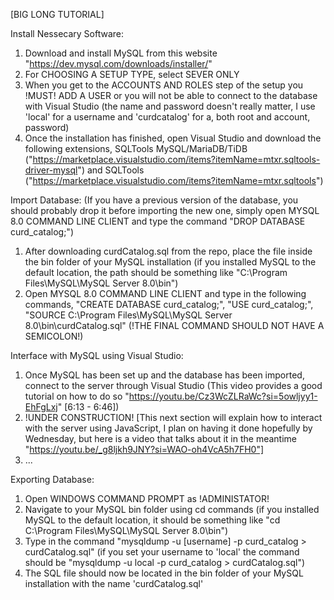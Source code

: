 [BIG LONG TUTORIAL]

Install Nessecary Software:
1. Download and install MySQL from this website "https://dev.mysql.com/downloads/installer/"
2. For CHOOSING A SETUP TYPE, select SEVER ONLY
3. When you get to the ACCOUNTS AND ROLES step of the setup you !MUST! ADD A USER or you will not be able to connect to the database with Visual Studio (the name and password doesn't really matter, I use 'local' for a username and 'curdcatalog' for a, both root and account, password)
4. Once the installation has finished, open Visual Studio and download the following extensions, SQLTools MySQL/MariaDB/TiDB ("https://marketplace.visualstudio.com/items?itemName=mtxr.sqltools-driver-mysql") and SQLTools ("https://marketplace.visualstudio.com/items?itemName=mtxr.sqltools")

Import Database:
(If you have a previous version of the database, you should probably drop it before importing the new one, simply open MYSQL 8.0 COMMAND LINE CLIENT and type the command "DROP DATABASE curd_catalog;")
1. After downloading curdCatalog.sql from the repo, place the file inside the bin folder of your MySQL installation (if you installed MySQL to the default location, the path should be something like "C:\Program Files\MySQL\MySQL Server 8.0\bin")
2. Open MYSQL 8.0 COMMAND LINE CLIENT and type in the following commands, "CREATE DATABASE curd_catalog;", "USE curd_catalog;", "SOURCE C:\Program Files\MySQL\MySQL Server 8.0\bin\curdCatalog.sql" (!THE FINAL COMMAND SHOULD NOT HAVE A SEMICOLON!)

Interface with MySQL using Visual Studio:
1. Once MySQL has been set up and the database has been imported, connect to the server through Visual Studio (This video provides a good tutorial on how to do so "https://youtu.be/Cz3WcZLRaWc?si=5owljyy1-EhFgLxj" [6:13 - 6:46])
2. !UNDER CONSTRUCTION! [This next section will explain how to interact with the server using JavaScript, I plan on having it done hopefully by Wednesday, but here is a video that talks about it in the meantime "https://youtu.be/_g8ljkh9JNY?si=WAO-oh4VcA5h7FH0"]
3. ...

Exporting Database:
1. Open WINDOWS COMMAND PROMPT as !ADMINISTATOR!
2. Navigate to your MySQL bin folder using cd commands (if you installed MySQL to the default location, it should be something like "cd C:\Program Files\MySQL\MySQL Server 8.0\bin")
3. Type in the command "mysqldump -u [username] -p curd_catalog > curdCatalog.sql" (if you set your username to 'local' the command should be "mysqldump -u local -p curd_catalog > curdCatalog.sql")
4. The SQL file should now be located in the bin folder of your MySQL installation with the name 'curdCatalog.sql'
